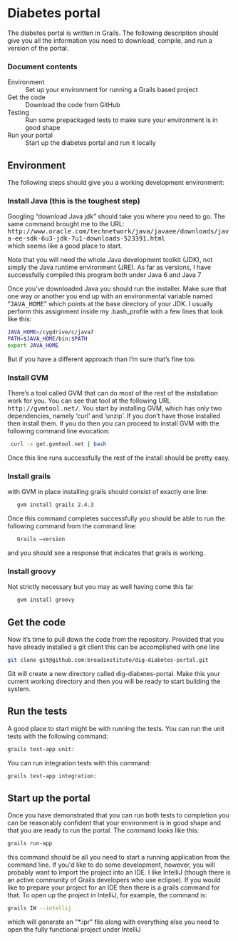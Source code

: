 <h1>Diabetes portal</h1>

The diabetes portal is written in Grails. The following description should give you all the information you need to download, compile, and run a version of the portal.

<h3>Document contents</h3>
<dl>
<dt>Environment</dt><dd> Set up your environment for running a Grails based project</dd>
<dt> Get the code</dt><dd> Download the code from GitHub</dd>
<dt> Testing</dt><dd>Run some prepackaged tests to make sure your environment  is in good shape</dd>
<dt>Run your portal</dt><dd>Start up the diabetes portal and run it locally</dd>
</dl>

<h2>Environment</h2>

   The following steps should give you a working development environment:

<h3>Install Java (this is the toughest step)</h3>
<p>
Googling “download Java jdk” should take you where you need to go. The same command brought me to the URL:<br/>
<tt>http://www.oracle.com/technetwork/java/javaee/downloads/java-ee-sdk-6u3-jdk-7u1-downloads-523391.html</tt><br/>
which seems like a good place to start.
</p>

<p>
Note that you will need the whole Java development toolkit (JDK), not simply the Java runtime environment (JRE).
As far as versions, I have successfully compiled this program both under Java 6 and Java 7
</p>

<p>
Once you’ve downloaded Java you should run the installer.  Make sure that one way or another you end up with an environmental variable named “<tt>JAVA_HOME</tt>” which points
at the base directory of your JDK.
I usually perform this assignment inside my .bash_profile with a few lines that look like this:  
</p>

```bash
JAVA_HOME=/cygdrive/c/java7
PATH=$JAVA_HOME/bin:$PATH
export JAVA_HOME
```
<p>
   But if you have a different approach than I’m sure that’s fine too.</p>

<h3>Install GVM</h3>

<p>
   There’s a tool called GVM that can do most of the rest of the installation work for you.  You can see that tool at the following URL <tt>http://gvmtool.net/</tt>.
   You start by installing GVM, which has only two dependencies, namely ‘curl’ and ‘unzip’.  If you don’t have those installed then install them.
   If you do then you can proceed to install GVM with the following command line evocation:
</p>

```bash
 curl -s get.gvmtool.net | bash
```
<p>
   Once this line runs successfully the rest of the install should be pretty easy.
</p>

  <h3>Install grails</h3>
<p>
   with GVM in place installing grails should consist of exactly one line:</p>

```bash
   gvm install grails 2.4.3
```

<p>
   Once this command completes successfully you should be able to run the following command from the command line: </p>

```bash
   Grails –version
```
   and you should see a response that indicates that grails is working.
  <h3>Install groovy</h3>
<p>
   Not strictly necessary but you may as well having come this far   </p>

```bash
   gvm install groovy
```

<h2>Get the code</h2>

<p>
Now it’s time to pull down the code from the repository. Provided that you have already installed a git client this can be accomplished with one line</p>

```bash
git clone git@github.com:broadinstitute/dig-diabetes-portal.git
```

<p>
Git will create a new directory called dig-diabetes-portal.  Make this your current working directory and then you will be ready to start building the system.</p>

<h2>Run the tests</h2>

<p>
A good place to start might be with running the tests. You can run the unit tests with the following command: </p>


```bash
grails test-app unit:
```

<p>
You can run integration tests with this command:</p>


```bash
grails test-app integration:
```

<h2>Start up the portal</h2>

<p>
Once you have demonstrated that you can run both tests to completion you can be reasonably confident that your environment is in good 
shape and that you are ready to run the portal. The command looks like this: </p>

```bash
grails run-app
```

<p>
this command should be all you need to start a running application from the command line.  If you'd like to do some development, however,
you will probably want to import the project into an IDE.  I like IntelliJ (though there is an active community of Grails developers
who use eclipse).   If you would like to prepare your project  for an IDE then there is a grails command for that.  To open
up the project in IntelliJ, for example, the command is:  </p>

```bash
grails IW --intellij
```

<p>
which will generate an "*.ipr" file along with everything else you need to open the fully functional project under   IntelliJ</p>
